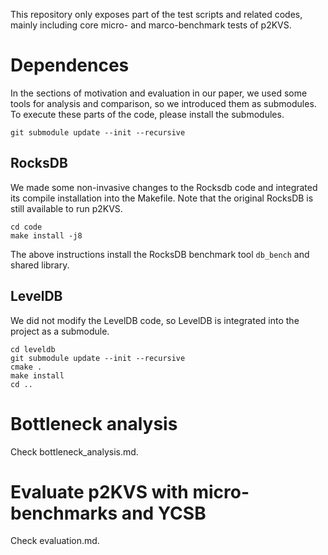 This repository only exposes part of the test scripts and related codes, mainly including core micro- and marco-benchmark tests of p2KVS.

# Dependences
In the sections of motivation and evaluation in our paper, we used some tools for analysis and comparison, so we introduced them as submodules. To execute these parts of the code, please install the submodules.  

   ```
   git submodule update --init --recursive
   ```

## RocksDB
We made some non-invasive changes to the Rocksdb code and integrated its compile installation into the Makefile. Note that the original RocksDB is still available to run p2KVS. 
   ```
   cd code
   make install -j8
   ```
The above instructions install the RocksDB benchmark tool `db_bench` and shared library.
## LevelDB
We did not modify the LevelDB code, so LevelDB is integrated into the project as a submodule.
   ```
   cd leveldb
   git submodule update --init --recursive
   cmake .
   make install
   cd ..
   ```


# Bottleneck analysis
Check bottleneck_analysis.md.

# Evaluate p2KVS with micro-benchmarks and YCSB
Check evaluation.md.


